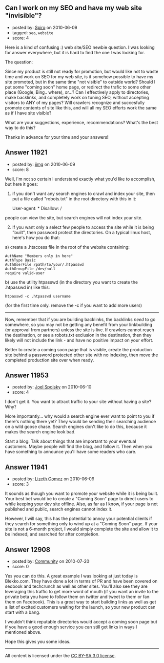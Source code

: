 ## Can I work on my SEO and have my web site "invisible"?

- posted by: [Spiro](https://stackexchange.com/users/-1/2232-spiro) on 2010-06-09
- tagged: `seo`, `website`
- score: 4

Here is a kind of confusing :) web site/SEO newbie question. I was looking for answer everywhere, but it is hard to find the one I was looking for.

The question:

Since my product is still not ready for promotion, but would like not to waste time and work on SEO for my web site, is it somehow possible to have my site promoted, but in the same time "not visible" to outside world? Should I put some "coming soon" home page, or redirect the trafic to some other place (Google, Bing.. where), or...? Can I effectively apply to directories, make backlinks, and completely work on tuning SEO, without accepting visitors to ANY of my pages? Will crawlers recognize and succesfully promote contents of site like this, and will all my SEO efforts work the same as if I have site visible?

What are your suggestions, experience, recommendations? What's the best way to do this?

Thanks in advance for your time and your answers! 


## Answer 11921

- posted by: [jimg](https://stackexchange.com/users/-1/2380-jimg) on 2010-06-09
- score: 8

Well, I'm not so certain I understand exactly what you'd like to accomplish, but here it goes:

1) if you don't want any search engines to crawl and index your site, then put a file called "robots.txt" in the root directory with this in it:

    User-agent: *
    Disallow: / 

people can view the site, but search engines will not index your site.  

2) If you want only a select few people to access the site while it is being "built", then password protect the directories.  On a typical linux host, here's how you do that:

a) create a .htaccess file in the root of the website containing:

    AuthName "Members only in here"
    AuthType Basic
    AuthUserFile /path/to/your/.htpasswd
    AuthGroupFile /dev/null
    require valid-user

b) use the utility htpasswd (in the directory you want to create the .htpasswd in) like this:

    htpasswd -c .htpasswd username 

(for the first time only. remove the -c if you want to add more users) 

----------
Now, remember that if you are building backlinks, the backlinks *need* to go somewhere, so you may not be getting any benefit from your linkbuilding (or approval from partners) unless the site is live. If crawlers cannot reach the destination, or see a robots.txt exclusion in the destination, then they likely will not include the link - and have no positive impact on your effort.

Better to create a coming soon page that is visible, create the production site behind a password protected other site with no indexing, then move the completed production site over when ready.


## Answer 11953

- posted by: [Joel Spolsky](https://stackexchange.com/users/-1/4335-joel-spolsky) on 2010-06-10
- score: 4

I don't get it. You want to attract traffic to your site without having a site? Why?

More importantly... why would a search engine ever want to point to you if there's nothing there yet? They would be sending their searching audience on a wild goose chase. Search engines don't like to do this, because it makes the search engine look bad.

Start a blog. Talk about things that are important to your eventual customers. Maybe people will find the blog, and follow it. Then when you have something to announce you'll have some readers who care.


## Answer 11941

- posted by: [Lizeth Gomez](https://stackexchange.com/users/-1/3623-lizeth-gomez) on 2010-06-09
- score: 3

It sounds as though you want to promote your website while it is being built. Your best bet would be to create a "Coming Soon" page to direct users to while keeping your dev site offline. Also, as far as I know, if your page is not published and public, search engines cannot index it. 

However, I will say, this has the potential to annoy your potential clients if they search for something only to wind up at a "Coming Soon" page. If your site is not a 6-month project, I would simply complete the site and allow it to be indexed, and searched for after completion. 


## Answer 12908

- posted by: [Community](https://stackexchange.com/users/-1/-1-community) on 2010-07-20
- score: 0

Yes you can do this. A great example I was looking at just today is Blekko.com. They have done a lot in terms of PR and have been covered on seobook and techcrunch as well as other sites. You'll also see they are leveraging this traffic to get more word of mouth (if you want an invite to the private beta you have to follow them on twitter and tweet to them or fan them on Facebook). This is a great way to start building links as well as get a list of excited customers waiting for the launch, so your new product can start with a bang. 

I wouldn't think reputable directories would accept a coming soon page but if you have a good enough service you can still get links in ways I mentioned above.

Hope this gives you some ideas.



---

All content is licensed under the [CC BY-SA 3.0 license](https://creativecommons.org/licenses/by-sa/3.0/).
